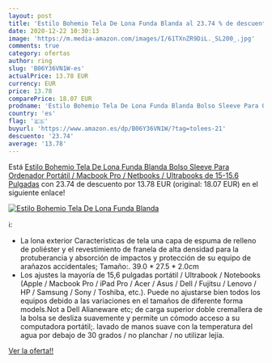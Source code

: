 ```yaml
---
layout: post
title: 'Estilo Bohemio Tela De Lona Funda Blanda al 23.74 % de descuento'
date: 2020-12-22 10:30:13
image: 'https://m.media-amazon.com/images/I/61TXnZR9DiL._SL200_.jpg'
comments: true
category: ofertas
author: ring
slug: 'B06Y36VN1W-es'
actualPrice: 13.78 EUR
currency: EUR
price: 13.78
comparePrice: 18.07 EUR
prodname: 'Estilo Bohemio Tela De Lona Funda Blanda Bolso Sleeve Para Ordenador Portátil / Macbook Pro / Netbooks / Ultrabooks de 15-15.6 Pulgadas'
country: 'es'
flag: '🇪🇸'
buyurl: 'https://www.amazon.es/dp/B06Y36VN1W/?tag=tolees-21'
descuento: '23.74'
average: '13.78'
---
```


Está [Estilo Bohemio Tela De Lona Funda Blanda Bolso Sleeve Para Ordenador Portátil / Macbook Pro / Netbooks / Ultrabooks de 15-15.6 Pulgadas](https://www.amazon.es/dp/B06Y36VN1W/?tag=tolees-21) con 23.74 de descuento por 13.78 EUR (original: 18.07 EUR) en el siguiente enlace!

[![Estilo Bohemio Tela De Lona Funda Blanda](https://m.media-amazon.com/images/I/61TXnZR9DiL._SL200_.jpg)](https://www.amazon.es/dp/B06Y36VN1W/?tag=tolees-21)

ℹ️:

- La lona exterior Características de tela una capa de espuma de relleno de poliéster y el revestimiento de franela de alta densidad para la protuberancia y absorción de impactos y protección de su equipo de arañazos accidentales; Tamaño:. 39.0 * 27.5 * 2.0cm
- Los ajustes la mayoría de 15,6 pulgadas portátil / Ultrabook / Notebooks (Apple / Macbook Pro / iPad Pro / Acer / Asus / Dell / Fujitsu / Lenovo / HP / Samsung / Sony / Toshiba, etc.). Puede no ajustarse bien todos los equipos debido a las variaciones en el tamaños de diferente forma models.Not a Dell Alianeware etc; de carga superior doble cremallera de la bolsa se desliza suavemente y permite un cómodo acceso a su computadora portátil;. lavado de manos suave con la temperatura del agua por debajo de 30 grados / no planchar / no utilizar lejía.

[Ver la oferta!!](https://www.amazon.es/dp/B06Y36VN1W/?tag=tolees-21)
